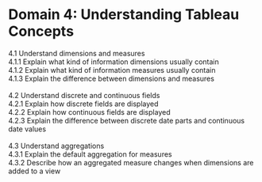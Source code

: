 # Domain 4: Understanding Tableau Concepts

4.1 Understand dimensions and measures<br>
4.1.1 Explain what kind of information dimensions usually contain<br>
4.1.2 Explain what kind of information measures usually contain<br>
4.1.3 Explain the difference between dimensions and measures<br>
<br>
4.2 Understand discrete and continuous fields<br>
4.2.1 Explain how discrete fields are displayed<br>
4.2.2 Explain how continuous fields are displayed<br>
4.2.3 Explain the difference between discrete date parts and continuous date values<br>
<br>
4.3 Understand aggregations<br>
4.3.1 Explain the default aggregation for measures<br>
4.3.2 Describe how an aggregated measure changes when dimensions are added to a view<br>
